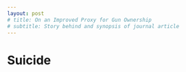 ```yaml
---
layout: post
# title: On an Improved Proxy for Gun Ownership
# subtitle: Story behind and synopsis of journal article
--- 
```


# Suicide
